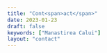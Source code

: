 ```yaml
---
title: "Cont<span>act</span>"
date: 2023-01-23
draft: false
keywords: ["Manastirea Calui"]
layout: "contact"
---
```

